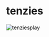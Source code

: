 # tenzies
![tenziesplay](https://user-images.githubusercontent.com/78860665/159920308-145a3597-5767-48b2-a355-f6987d0adb95.gif)
